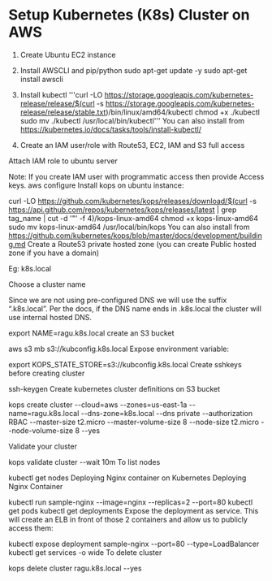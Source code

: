 # Setup Kubernetes (K8s) Cluster on AWS
1. Create Ubuntu EC2 instance

2. Install AWSCLI and pip/python
   sudo apt-get update -y
   sudo apt-get install awscli
   
3. Install kubectl
   '''curl -LO https://storage.googleapis.com/kubernetes-release/release/$(curl -s https://storage.googleapis.com/kubernetes-release/release/stable.txt)/bin/linux/amd64/kubectl
   chmod +x ./kubectl
   sudo mv ./kubectl /usr/local/bin/kubectl'''
You can also install from https://kubernetes.io/docs/tasks/tools/install-kubectl/

4. Create an IAM user/role with Route53, EC2, IAM and S3 full access

Attach IAM role to ubuntu server

Note: If you create IAM user with programmatic access then provide Access keys.
  aws configure
Install kops on ubuntu instance:

 curl -LO https://github.com/kubernetes/kops/releases/download/$(curl -s https://api.github.com/repos/kubernetes/kops/releases/latest | grep tag_name | cut -d '"' -f 4)/kops-linux-amd64
 chmod +x kops-linux-amd64
 sudo mv kops-linux-amd64 /usr/local/bin/kops
You can also install from https://github.com/kubernetes/kops/blob/master/docs/development/building.md
Create a Route53 private hosted zone (you can create Public hosted zone if you have a domain)

Eg: k8s.local 

Choose a cluster name

Since we are not using pre-configured DNS we will use the suffix “.k8s.local”. Per the docs, if the DNS name ends in .k8s.local the cluster will use internal hosted DNS.

 export NAME=ragu.k8s.local
create an S3 bucket

 aws s3 mb s3://kubconfig.k8s.local
Expose environment variable:

 export KOPS_STATE_STORE=s3://kubconfig.k8s.local
Create sshkeys before creating cluster

 ssh-keygen
Create kubernetes cluster definitions on S3 bucket

kops create cluster --cloud=aws --zones=us-east-1a --name=ragu.k8s.local --dns-zone=k8s.local --dns private --authorization RBAC --master-size t2.micro --master-volume-size 8 --node-size t2.micro --node-volume-size 8 --yes

Validate your cluster

 kops validate cluster --wait 10m
To list nodes

  kubectl get nodes 
Deploying Nginx container on Kubernetes
Deploying Nginx Container

  kubectl run sample-nginx --image=nginx --replicas=2 --port=80
  kubectl get pods
  kubectl get deployments
Expose the deployment as service. This will create an ELB in front of those 2 containers and allow us to publicly access them:

 kubectl expose deployment sample-nginx --port=80 --type=LoadBalancer
 kubectl get services -o wide
To delete cluster

 kops delete cluster ragu.k8s.local --yes
